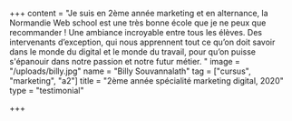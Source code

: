 +++
content = "Je suis en 2ème année marketing et en alternance, la Normandie Web school est une très bonne école que je ne peux que recommander ! Une ambiance incroyable entre tous les élèves. Des intervenants d’exception, qui nous apprennent tout ce qu’on doit savoir dans le monde du digital et le monde du travail, pour qu’on puisse s'épanouir dans notre passion et notre futur métier. "
image = "/uploads/billy.jpg"
name = "Billy Souvannalath"
tag = ["cursus", "marketing", "a2"]
title = "2ème année spécialité marketing digital, 2020"
type = "testimonial"

+++
